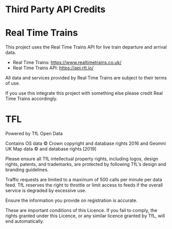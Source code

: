 # Third Party API Credits

# Real Time Trains

This project uses the Real Time Trains API for live train departure and arrival data.

- Real Time Trains: https://www.realtimetrains.co.uk/
- Real Time Trains API: https://api.rtt.io/

All data and services provided by Real Time Trains are subject to their terms of use.

If you use this integrate this project with something else please credit Real Time Trains accordingly.

# TFL

Powered by TfL Open Data

Contains OS data © Crown copyright and database rights 2016 and Geomni UK Map data © and database rights [2019]

Please ensure all TfL intellectual property rights, including logos, design rights, patents, and trademarks, are protected by following TfL's design and branding guidelines.

Traffic requests are limited to a maximum of 500 calls per minute per data feed. TfL reserves the right to throttle or limit access to feeds if the overall service is degraded by excessive use.

Ensure the information you provide on registration is accurate.

These are important conditions of this Licence. If you fail to comply, the rights granted under this Licence, or any similar licence granted by TfL, will end automatically.